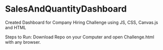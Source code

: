 # SalesAndQuantityDashboard
Created Dashboard for Company Hiring Challenge using JS, CSS, Canvas.js and HTML

Steps to Run: Download Repo on your Computer and open Challenge.html with any browser.
